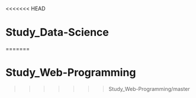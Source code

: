 <<<<<<< HEAD
# Study_Data-Science
=======
# Study_Web-Programming
>>>>>>> Study_Web-Programming/master
